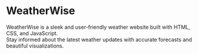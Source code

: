 # WeatherWise
WeatherWise is a sleek and user-friendly weather website built with HTML, CSS, and JavaScript. 
<br>
Stay informed about the latest weather updates with accurate forecasts and beautiful visualizations.
